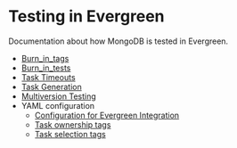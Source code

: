 # Testing in Evergreen

Documentation about how MongoDB is tested in Evergreen.

- [Burn_in_tags](burn_in_tags.md)
- [Burn_in_tests](burn_in_tests.md)
- [Task Timeouts](task_timeouts.md)
- [Task Generation](task_generation.md)
- [Multiversion Testing](multiversion.md)
- YAML configuration
  - [Configuration for Evergreen Integration](yaml_configuration/configuration.md)
  - [Task ownership tags](yaml_configuration/task_ownership_tags.md)
  - [Task selection tags](yaml_configuration/task_selection_tags.md)
